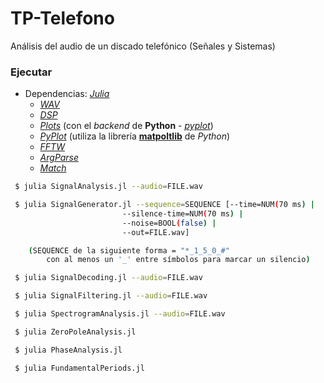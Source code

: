 # TP-Telefono

Análisis del audio de un discado telefónico (Señales y Sistemas)

### Ejecutar

- Dependencias: [_Julia_](https://docs.julialang.org/en/v1/index.html)
	- [_WAV_](https://juliaobserver.com/packages/WAV)
	- [_DSP_](https://juliaobserver.com/packages/DSP)
	- [_Plots_](https://juliaobserver.com/packages/Plots) (con el _backend_ de **Python** - [_pyplot_](https://docs.juliaplots.org/latest/examples/pyplot/))
	- [_PyPlot_](https://juliaobserver.com/packages/PyPlot) (utiliza la librería [**matpoltlib**](https://matplotlib.org/) de _Python_)
	- [_FFTW_](https://juliaobserver.com/packages/FFTW)
	- [_ArgParse_](https://juliaobserver.com/packages/ArgParse)
	- [_Match_](https://juliaobserver.com/packages/Match)

```bash
 $ julia SignalAnalysis.jl --audio=FILE.wav

 $ julia SignalGenerator.jl --sequence=SEQUENCE [--time=NUM(70 ms) |
						 --silence-time=NUM(70 ms) |
						 --noise=BOOL(false) |
						 --out=FILE.wav]

	(SEQUENCE de la siguiente forma = "*_1_5_0_#"
		con al menos un '_' entre símbolos para marcar un silencio)

 $ julia SignalDecoding.jl --audio=FILE.wav

 $ julia SignalFiltering.jl --audio=FILE.wav

 $ julia SpectrogramAnalysis.jl --audio=FILE.wav

 $ julia ZeroPoleAnalysis.jl

 $ julia PhaseAnalysis.jl

 $ julia FundamentalPeriods.jl
```


